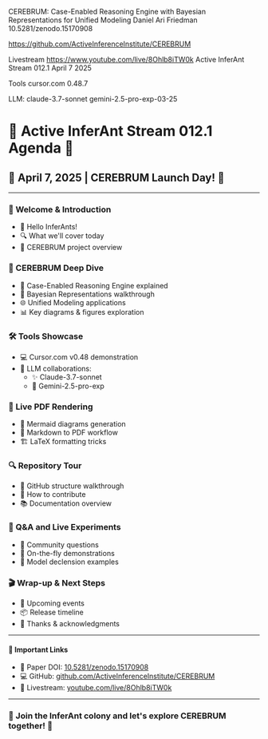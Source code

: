 CEREBRUM: Case-Enabled Reasoning Engine with Bayesian Representations for Unified Modeling
Daniel Ari Friedman
10.5281/zenodo.15170908

https://github.com/ActiveInferenceInstitute/CEREBRUM



Livestream 
https://www.youtube.com/live/8Ohlb8iTW0k
Active InferAnt Stream 012.1 
April 7 2025


Tools
cursor.com 0.48.7

LLM: 
claude-3.7-sonnet
gemini-2.5-pro-exp-03-25

# 🧠 Active InferAnt Stream 012.1 Agenda 🐜

## 📆 April 7, 2025 | CEREBRUM Launch Day! 🚀

---

### 🌟 Welcome & Introduction
- 👋 Hello InferAnts!
- 🔍 What we'll cover today
- 🎯 CEREBRUM project overview

### 💭 CEREBRUM Deep Dive
- 🧩 Case-Enabled Reasoning Engine explained
- 🔄 Bayesian Representations walkthrough
- 🌐 Unified Modeling applications
- 📊 Key diagrams & figures exploration

### 🛠️ Tools Showcase
- 💻 Cursor.com v0.48 demonstration
- 🤖 LLM collaborations:
  - ✨ Claude-3.7-sonnet
  - 🔮 Gemini-2.5-pro-exp

### 📝 Live PDF Rendering
- 🎨 Mermaid diagrams generation
- 📄 Markdown to PDF workflow
- 🏗️ LaTeX formatting tricks

### 🔍 Repository Tour
- 📁 GitHub structure walkthrough
- 🔧 How to contribute
- 📚 Documentation overview

### 🧪 Q&A and Live Experiments
- 💬 Community questions
- 🔬 On-the-fly demonstrations
- 🧮 Model declension examples

### 🎬 Wrap-up & Next Steps
- 📣 Upcoming events
- 📦 Release timeline
- 🙏 Thanks & acknowledgments

---

#### 🔗 Important Links
- 📑 Paper DOI: [10.5281/zenodo.15170908](https://doi.org/10.5281/zenodo.15170908)
- 💻 GitHub: [github.com/ActiveInferenceInstitute/CEREBRUM](https://github.com/ActiveInferenceInstitute/CEREBRUM)
- 🎥 Livestream: [youtube.com/live/8Ohlb8iTW0k](https://www.youtube.com/live/8Ohlb8iTW0k)

---

### 🐜 Join the InferAnt colony and let's explore CEREBRUM together! 🧠